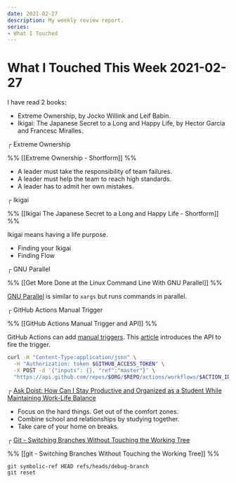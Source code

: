 ```yaml
---
date: 2021-02-27
description: My weekly review report.
series:
- What I Touched
---
```


# What I Touched This Week 2021-02-27

I have read 2 books:

- Extreme Ownership, by Jocko Willink and Leif Babin.
- Ikigai: The Japanese Secret to a Long and Happy Life, by Hector Garcia and Francesc Miralles.

<!--more-->

┌ Extreme Ownership

%% [[Extreme Ownership - Shortform]] %%

* A leader must take the responsibility of team failures.
* A leader must help the team to reach high standards.
* A leader has to admit her own mistakes.

┌ Ikigai

%% [[Ikigai The Japanese Secret to a Long and Happy Life - Shortform]] %%

Ikigai means having a life purpose.

* Finding your Ikigai
* Finding Flow

┌ GNU Parallel

%% [[Get More Done at the Linux Command Line With GNU Parallel]] %%

[GNU Parallel](https://opensource.com/article/18/5/gnu-parallel) is similar to `xargs` but runs commands in parallel.

┌ GitHub Actions Manual Trigger

%% [[GitHub Actions Manual Trigger and API]] %%

GitHub Actions can add [manual triggers](https://github.blog/changelog/2020-07-06-github-actions-manual-triggers-with-workflow_dispatch/). This [article](https://github.com/yihong0618/gitblog/issues/198) introduces the API to fire the trigger.

```bash
curl -H "Content-Type:application/json" \
  -H "Authorization: token $GITHUB_ACCESS_TOKEN" \
  -X POST -d '{"inputs": {}, "ref":"master"}' \
  "https://api.github.com/repos/$ORG/$REPO/actions/workflows/$ACTION_ID/dispatches"
```

┌ [Ask Doist: How Can I Stay Productive and Organized as a Student While Maintaining Work-Life Balance](https://blog.doist.com/ask-doist-student-productivity/)

- Focus on the hard things. Get out of the comfort zones.
- Combine school and relationships by studying together.
- Take care of your home on breaks.

┌ [Git - Switching Branches Without Touching the Working Tree](https://stackoverflow.com/questions/6070179/switching-branches-without-touching-the-working-tree)

%% [[git - Switching Branches Without Touching the Working Tree]] %%

```
git symbolic-ref HEAD refs/heads/debug-branch
git reset
```
